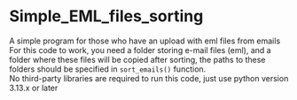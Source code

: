 # Simple_EML_files_sorting
 A simple program for those who have an upload with eml files from emails
 For this code to work, you need a folder storing e-mail files (eml), and a folder where these files will be copied after sorting, the paths to these folders should be specified in ```sort_emails()``` function.   
 No third-party libraries are required to run this code, just use python version 3.13.x or later 
